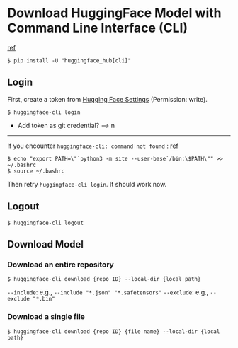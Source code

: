 # Download HuggingFace Model with Command Line Interface (CLI)
[ref](https://huggingface.co/docs/huggingface_hub/main/guides/cli)
```shell=
$ pip install -U "huggingface_hub[cli]"
```


## Login
First, create a token from [Hugging Face Settings](https://huggingface.co/settings/tokens) (Permission: write).
```shell=
$ huggingface-cli login
```
* Add token as git credential?  --> n

---

If you encounter `huggingface-cli: command not found` : [ref](https://blog.csdn.net/weixin_40959890/article/details/129819257)
```shell=
$ echo "export PATH=\"`python3 -m site --user-base`/bin:\$PATH\"" >> ~/.bashrc
$ source ~/.bashrc
```
Then retry `huggingface-cli login`.  It should work now.

## Logout
```shell=
$ huggingface-cli logout
```


## Download Model
### Download an entire repository
```shell=
$ huggingface-cli download {repo ID} --local-dir {local path}
```
`--include`:  e.g., `--include "*.json" "*.safetensors"`
`--exclude`:  e.g., `--exclude "*.bin"`

### Download a single file
```shell=
$ huggingface-cli download {repo ID} {file name} --local-dir {local path}
```
